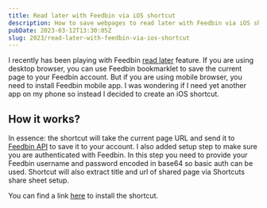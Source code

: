```yaml
---
title: Read later with Feedbin via iOS shortcut
description: How to save webpages to read later with Feedbin via iOS shortcut
pubDate: 2023-03-12T13:30:05Z
slug: 2023/read-later-with-feedbin-via-ios-shortcut
---
```


I recently has been playing with Feedbin [read later](https://feedbin.com/blog/2019/08/20/save-webpages-to-read-later/) feature. If you are using desktop browser, you can use Feedbin bookmarklet to save the current page to your Feedbin account. But if you are using mobile browser, you need to install Feedbin mobile app. I was wondering if I need yet another app on my phone so instead I decided to create an iOS shortcut.

## How it works?

In essence: the shortcut will take the current page URL and send it to [Feedbin API](https://github.com/feedbin/feedbin-api) to save it to your account. I also added setup step to make sure you are authenticated with Feedbin. In this step you need to provide your Feedbin username and password encoded in base64 so basic auth can be used. Shortcut will also extract title and url of shared page via Shortcuts share sheet setup.

You can find a link [here](https://www.icloud.com/shortcuts/d496d531667b446eaabe2e819cd68fb3) to install the shortcut.
